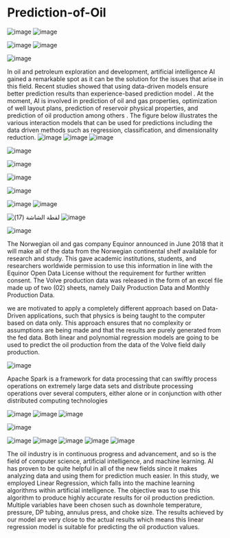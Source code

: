 # Prediction-of-Oil
![image](https://user-images.githubusercontent.com/102546752/224461303-4e81bf91-918e-40e6-89cb-4bc1b8f2bdfb.png)
![image](https://user-images.githubusercontent.com/102546752/224461347-cc41dc93-0329-4e40-b119-d932d094eaa9.png)
  

![image](https://user-images.githubusercontent.com/102546752/224461376-ba8f7a50-6434-48ca-9629-ae1cb7bbe713.png)
![image](https://user-images.githubusercontent.com/102546752/224461434-e97734c4-3c9a-460c-b5e4-ebb59b4b72fa.png)


![image](https://user-images.githubusercontent.com/102546752/224461456-202b5e52-f71b-44dc-8fab-f9c93a5d227d.png)

In oil and petroleum exploration and development, artificial intelligence AI gained a remarkable spot as it can be the solution for the issues that arise in this field. Recent studies showed that using data-driven models ensure better prediction results than experience-based prediction model . At the moment, AI is involved in prediction of oil and gas properties, optimization of well layout plans, prediction of reservoir physical properties, and prediction of oil production among others . The figure below illustrates the various interaction models that can be used for predictions including the data driven methods such as regression, classification, and dimensionality reduction.
![image](https://user-images.githubusercontent.com/102546752/224461558-a5b82374-d979-4243-8bb0-9ef5e2330e12.png)
![image](https://user-images.githubusercontent.com/102546752/224461594-ec0bccb7-61d3-43f3-bd48-6903b1baedfd.png)
![image](https://user-images.githubusercontent.com/102546752/224461627-21f83237-c470-4073-aabb-79148333c425.png)
 
![image](https://user-images.githubusercontent.com/102546752/224461688-f65fe74a-4b6b-42f9-a341-2bb2d0f3d010.png)

![image](https://user-images.githubusercontent.com/102546752/224461765-5b05b6c0-0770-4a37-b03a-872d2320ac46.png)
 
![image](https://user-images.githubusercontent.com/102546752/224499304-7d90f932-5432-4056-8249-05a90f247f03.png)

![image](https://user-images.githubusercontent.com/102546752/224500234-ef3cea43-3822-4ba1-8651-94560150d4f7.png)

![image](https://user-images.githubusercontent.com/102546752/224499720-1c89ee6d-b443-4365-8482-b1ba08be2e72.png)
![image](https://user-images.githubusercontent.com/102546752/224499810-2f0c0232-fd68-46d1-a276-cf84f6f1b65f.png)


![‏‏لقطة الشاشة (17)](https://user-images.githubusercontent.com/102546752/224502032-88e20005-929c-4097-b614-d4b82108a531.png)
![image](https://user-images.githubusercontent.com/102546752/224502126-e9accf8b-3703-4283-8030-a1cf7b95ff4d.png)

![image](https://user-images.githubusercontent.com/102546752/224502168-68b3b5a1-2f43-4abb-9283-8288f8808a12.png)



The Norwegian oil and gas company Equinor announced in June 2018 that it will make all of the data from the Norwegian continental shelf available for research and study. This gave academic institutions, students, and researchers worldwide permission to use this information in line with the Equinor Open Data License without the requirement for further written consent.
The Volve production data was released in the form of an excel file made up of two (02) sheets, namely Daily Production Data and Monthly Production Data.

we are motivated to apply a completely different approach based on Data-Driven applications, such that physics is being taught to the computer based on data only. This approach ensures that no complexity or assumptions are being made and that the results are purely generated from the fed data. Both linear and polynomial regression models are going to be used to predict the oil production from the data of the Volve field daily production.



![image](https://user-images.githubusercontent.com/102546752/224502598-c2ba8127-5fd7-447d-80c4-bccd1ab9f07e.png)


Apache Spark is a framework for data processing that can swiftly process operations on extremely large data sets and distribute processing operations over several computers, either alone or in conjunction with other distributed computing technologies


![image](https://user-images.githubusercontent.com/102546752/224502879-97401f62-4b86-4ba1-a07f-f9e25f415485.png)
![image](https://user-images.githubusercontent.com/102546752/224502965-aec11fcb-2a29-410e-857b-ab15df295eec.png)
![image](https://user-images.githubusercontent.com/102546752/224503021-f317750a-696f-49cb-9d8b-6b4c1e893f6c.png)

![image](https://user-images.githubusercontent.com/102546752/224503151-69ecf2ea-ce9f-4848-bf06-f964e6b5b6b6.png)

![image](https://user-images.githubusercontent.com/102546752/224503254-ed7949c9-ecf8-468a-a6b2-7b1a3d66364a.png)
![image](https://user-images.githubusercontent.com/102546752/224503271-7a9dbbb4-73c2-448e-95dc-69f16aec817c.png)
![image](https://user-images.githubusercontent.com/102546752/224503329-c25405f8-e678-4c83-95a5-3f5c3f49c525.png)
![image](https://user-images.githubusercontent.com/102546752/224503388-c7ba1ead-1596-466e-b42e-2bfdb334f4d4.png)
![image](https://user-images.githubusercontent.com/102546752/224503402-064c3452-df09-41aa-85c8-b20bae10f7ac.png)

The oil industry is in continuous progress and advancement, and so is the field of computer science, artificial intelligence, and machine learning. AI has proven to be quite helpful in all of the new fields since it makes analyzing data and using them for prediction much easier. In this study, we employed Linear Regression, which falls into the machine learning algorithms within artificial intelligence. The objective was to use this algorithm to produce highly accurate results for oil production prediction. Multiple variables have been chosen such as downhole temperature, pressure, DP tubing, annulus press, and choke size. The results achieved by our model are very close to the actual results which means this linear regression model is suitable for predicting the oil production values. 













